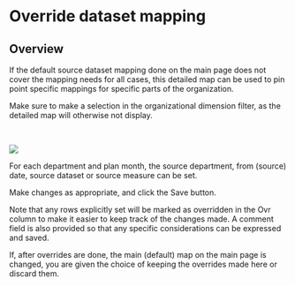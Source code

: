 # Override dataset mapping
## Overview

If the default source dataset mapping done on the main page does not cover the mapping needs for all cases, this detailed map can be used to pin point specific mappings for specific parts of the organization.

Make sure to make a selection in the organizational dimension filter, as the detailed map will otherwise not display.

<br/>

![](https://profitbasedocs.blob.core.windows.net/plannerimages/driver-based-proposal-override-dataset-mapping.JPG)

For each department and plan month, the source department, from (source) date, source dataset or source measure can be set.

Make changes as appropriate, and click the Save button.

Note that any rows explicitly set will be marked as overridden in the Ovr column to make it easier to keep track of the changes made. A comment field is also provided so that any specific considerations can be expressed and saved.

If, after overrides are done, the main (default) map on the main page is changed, you are given the choice of keeping the overrides made here or discard them.

